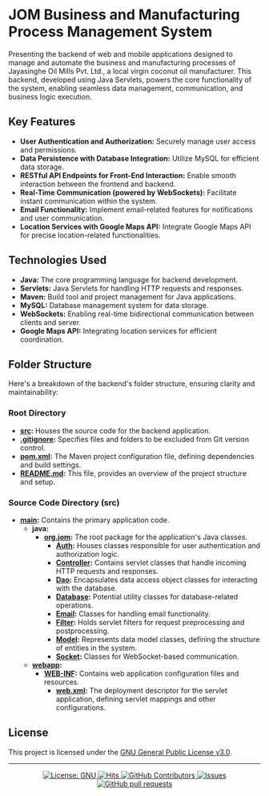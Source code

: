 # JOM Business and Manufacturing Process Management System


Presenting the backend of web and mobile applications designed to manage and automate the business and manufacturing processes of Jayasinghe Oil Mills Pvt. Ltd., a local virgin coconut oil manufacturer. This backend, developed using Java Servlets, powers the core functionality of the system, enabling seamless data management, communication, and business logic execution.

## Key Features

- **User Authentication and Authorization:** Securely manage user access and permissions.
- **Data Persistence with Database Integration:** Utilize MySQL for efficient data storage.
- **RESTful API Endpoints for Front-End Interaction:** Enable smooth interaction between the frontend and backend.
- **Real-Time Communication (powered by WebSockets):** Facilitate instant communication within the system.
- **Email Functionality:** Implement email-related features for notifications and user communication.
- **Location Services with Google Maps API:** Integrate Google Maps API for precise location-related functionalities.

## Technologies Used

- **Java:** The core programming language for backend development.
- **Servlets:** Java Servlets for handling HTTP requests and responses.
- **Maven:** Build tool and project management for Java applications.
- **MySQL:** Database management system for data storage.
- **WebSockets:** Enabling real-time bidirectional communication between clients and server.
- **Google Maps API:** Integrating location services for efficient coordination.

## Folder Structure

Here's a breakdown of the backend's folder structure, ensuring clarity and maintainability:

### Root Directory

- **[src](https://github.com/GroupProject-JOM/Backend/tree/main/src):** Houses the source code for the backend application.
- **[.gitignore](https://github.com/GroupProject-JOM/Backend/blob/main/.gitignore):** Specifies files and folders to be excluded from Git version control.
- **[pom.xml](https://github.com/GroupProject-JOM/Backend/blob/main/pom.xml):** The Maven project configuration file, defining dependencies and build settings.
- **[README.md](https://github.com/GroupProject-JOM/Backend/blob/main/README.md):** This file, provides an overview of the project structure and setup.

### Source Code Directory (src)

- **[main](https://github.com/GroupProject-JOM/Backend/tree/main/src/main):** Contains the primary application code.
  - **java:**
    - **[org.jom](https://github.com/GroupProject-JOM/Backend/tree/main/src/main/java/org/jom):** The root package for the application's Java classes.
      - **[Auth](https://github.com/GroupProject-JOM/Backend/tree/main/src/main/java/org/jom/Auth):** Houses classes responsible for user authentication and authorization logic.
      - **[Controller](https://github.com/GroupProject-JOM/Backend/tree/main/src/main/java/org/jom/Controller):** Contains servlet classes that handle incoming HTTP requests and responses.
      - **[Dao](https://github.com/GroupProject-JOM/Backend/tree/main/src/main/java/org/jom/Dao):** Encapsulates data access object classes for interacting with the database.
      - **[Database](https://github.com/GroupProject-JOM/Backend/tree/main/src/main/java/org/jom/Database):** Potential utility classes for database-related operations.
      - **[Email](https://github.com/GroupProject-JOM/Backend/tree/main/src/main/java/org/jom/Email):** Classes for handling email functionality.
      - **[Filter](https://github.com/GroupProject-JOM/Backend/tree/main/src/main/java/org/jom/Filter):** Holds servlet filters for request preprocessing and postprocessing.
      - **[Model](https://github.com/GroupProject-JOM/Backend/tree/main/src/main/java/org/jom/Model):** Represents data model classes, defining the structure of entities in the system.
      - **[Socket](https://github.com/GroupProject-JOM/Backend/tree/main/src/main/java/org/jom/Socket):** Classes for WebSocket-based communication.
  - **[webapp](https://github.com/GroupProject-JOM/Backend/tree/main/src/main/webapp):**
    - **[WEB-INF](https://github.com/GroupProject-JOM/Backend/tree/main/src/main/webapp/WEB-INF):** Contains web application configuration files and resources.
      - **[web.xml](https://github.com/GroupProject-JOM/Backend/blob/main/src/main/webapp/WEB-INF/web.xml):** The deployment descriptor for the servlet application, defining servlet mappings and other configurations.

## License

This project is licensed under the [GNU General Public License v3.0](LICENSE).

---


<p align="center">
    <a href="https://github.com/GroupProject-JOM/Backend/blob/main/LICENSE">
      <img alt="License: GNU" src="https://img.shields.io/badge/License-GPLv3-blue.svg">
   </a>
    <a href="https://github.com/GroupProject-JOM/Backend">
      <img alt="Hits" src="https://hits.sh/github.com/GroupProject-JOM/Backend.svg?label=Views"/>
    </a>
    <a href="https://github.com/GroupProject-JOM/Backend/graphs/contributors">
      <img alt="GitHub Contributors" src="https://img.shields.io/github/contributors/GroupProject-JOM/Backend" />
    </a>
    <a href="https://github.com/GroupProject-JOM/Backend/issues">
      <img alt="Issues" src="https://img.shields.io/github/issues/GroupProject-JOM/Backend?color=0088ff" />
    </a>
    <a href="https://github.com/GroupProject-JOM/Backend/pulls">
      <img alt="GitHub pull requests" src="https://img.shields.io/github/issues-pr/GroupProject-JOM/Backend?color=0088ff" />
    </a>
  </p>
